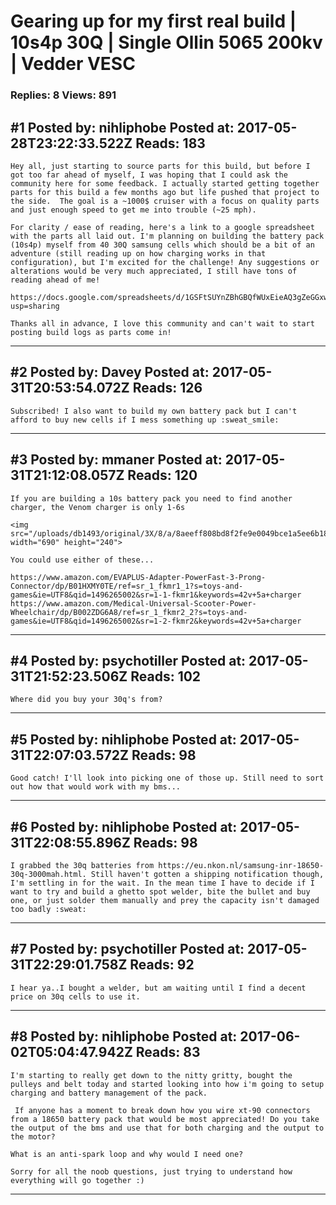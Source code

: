 # Gearing up for my first real build &#124; 10s4p 30Q &#124; Single Ollin 5065 200kv &#124; Vedder VESC

### Replies: 8 Views: 891

## \#1 Posted by: nihliphobe Posted at: 2017-05-28T23:22:33.522Z Reads: 183

```
Hey all, just starting to source parts for this build, but before I got too far ahead of myself, I was hoping that I could ask the community here for some feedback. I actually started getting together parts for this build a few months ago but life pushed that project to the side.  The goal is a ~1000$ cruiser with a focus on quality parts and just enough speed to get me into trouble (~25 mph).

For clarity / ease of reading, here's a link to a google spreadsheet with the parts all laid out. I'm planning on building the battery pack (10s4p) myself from 40 30Q samsung cells which should be a bit of an adventure (still reading up on how charging works in that configuration), but I'm excited for the challenge! Any suggestions or alterations would be very much appreciated, I still have tons of reading ahead of me!

https://docs.google.com/spreadsheets/d/1GSFtSUYnZBhGBQfWUxEieAQ3gZeGGxwFW9pzOJl3UuA/edit?usp=sharing

Thanks all in advance, I love this community and can't wait to start posting build logs as parts come in!
```

---
## \#2 Posted by: Davey Posted at: 2017-05-31T20:53:54.072Z Reads: 126

```
Subscribed! I also want to build my own battery pack but I can't afford to buy new cells if I mess something up :sweat_smile:
```

---
## \#3 Posted by: mmaner Posted at: 2017-05-31T21:12:08.057Z Reads: 120

```
If you are building a 10s battery pack you need to find another charger, the Venom charger is only 1-6s

<img src="/uploads/db1493/original/3X/8/a/8aeeff808bd8f2fe9e0049bce1a5ee6b18580f90.png" width="690" height="240">

You could use either of these...

https://www.amazon.com/EVAPLUS-Adapter-PowerFast-3-Prong-Connector/dp/B01HXMY0TE/ref=sr_1_fkmr1_1?s=toys-and-games&ie=UTF8&qid=1496265002&sr=1-1-fkmr1&keywords=42v+5a+charger
https://www.amazon.com/Medical-Universal-Scooter-Power-Wheelchair/dp/B002ZDG6A8/ref=sr_1_fkmr2_2?s=toys-and-games&ie=UTF8&qid=1496265002&sr=1-2-fkmr2&keywords=42v+5a+charger
```

---
## \#4 Posted by: psychotiller Posted at: 2017-05-31T21:52:23.506Z Reads: 102

```
Where did you buy your 30q's from?
```

---
## \#5 Posted by: nihliphobe Posted at: 2017-05-31T22:07:03.572Z Reads: 98

```
Good catch! I'll look into picking one of those up. Still need to sort out how that would work with my bms...
```

---
## \#6 Posted by: nihliphobe Posted at: 2017-05-31T22:08:55.896Z Reads: 98

```
I grabbed the 30q batteries from https://eu.nkon.nl/samsung-inr-18650-30q-3000mah.html. Still haven't gotten a shipping notification though, I'm settling in for the wait. In the mean time I have to decide if I want to try and build a ghetto spot welder, bite the bullet and buy one, or just solder them manually and prey the capacity isn't damaged too badly :sweat:
```

---
## \#7 Posted by: psychotiller Posted at: 2017-05-31T22:29:01.758Z Reads: 92

```
I hear ya..I bought a welder, but am waiting until I find a decent price on 30q cells to use it.
```

---
## \#8 Posted by: nihliphobe Posted at: 2017-06-02T05:04:47.942Z Reads: 83

```
I'm starting to really get down to the nitty gritty, bought the pulleys and belt today and started looking into how i'm going to setup charging and battery management of the pack.

 If anyone has a moment to break down how you wire xt-90 connectors from a 18650 battery pack that would be most appreciated! Do you take the output of the bms and use that for both charging and the output to the motor? 

What is an anti-spark loop and why would I need one? 

Sorry for all the noob questions, just trying to understand how everything will go together :)
```

---
